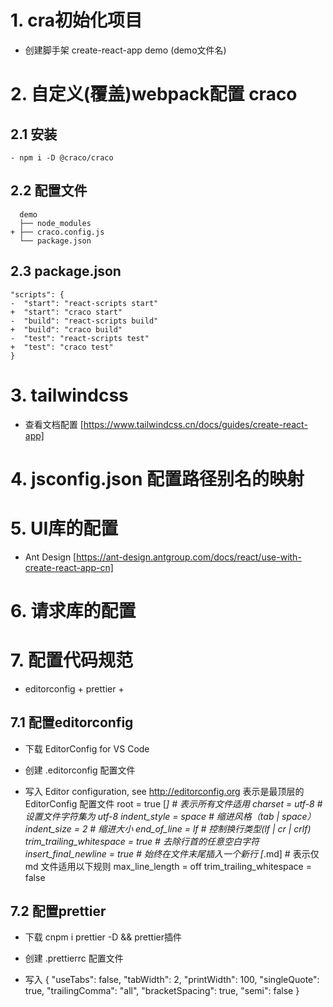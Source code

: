 # 1. cra初始化项目

- 创建脚手架 create-react-app demo (demo文件名)

# 2. 自定义(覆盖)webpack配置 craco

## 2.1 安装

    - npm i -D @craco/craco

## 2.2 配置文件

      demo
      ├── node_modules
    + ├── craco.config.js
      └── package.json

## 2.3 package.json

    "scripts": {
    -  "start": "react-scripts start"
    +  "start": "craco start"
    -  "build": "react-scripts build"
    +  "build": "craco build"
    -  "test": "react-scripts test"
    +  "test": "craco test"
    }

# 3. tailwindcss

- 查看文档配置 [https://www.tailwindcss.cn/docs/guides/create-react-app]

# 4. jsconfig.json 配置路径别名的映射

# 5. UI库的配置

- Ant Design [https://ant-design.antgroup.com/docs/react/use-with-create-react-app-cn]

# 6. 请求库的配置

# 7. 配置代码规范

- editorconfig + prettier +

## 7.1 配置editorconfig

- 下载 EditorConfig for VS Code

- 创建 .editorconfig 配置文件

- 写入
  Editor configuration, see http://editorconfig.org
  表示是最顶层的 EditorConfig 配置文件
  root = true
  [*] # 表示所有文件适用
  charset = utf-8 # 设置文件字符集为 utf-8
  indent_style = space # 缩进风格（tab | space）
  indent_size = 2 # 缩进大小
  end_of_line = lf # 控制换行类型(lf | cr | crlf)
  trim_trailing_whitespace = true # 去除行首的任意空白字符
  insert_final_newline = true # 始终在文件末尾插入一个新行
  [*.md] # 表示仅 md 文件适用以下规则
  max_line_length = off
  trim_trailing_whitespace = false

## 7.2 配置prettier

- 下载 cnpm i prettier -D && prettier插件

- 创建 .prettierrc 配置文件

- 写入
  {
  "useTabs": false,
  "tabWidth": 2,
  "printWidth": 100,
  "singleQuote": true,
  "trailingComma": "all",
  "bracketSpacing": true,
  "semi": false
  }
